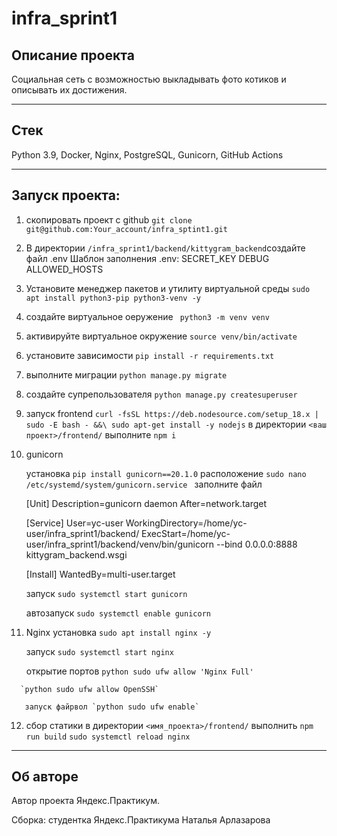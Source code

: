 # infra_sprint1

## Описание проекта 

Социальная сеть с возможностью выкладывать фото котиков и описывать их достижения.

---
## Стек 

Python 3.9, Docker, Nginx, PostgreSQL, Gunicorn, GitHub Actions

---

## Запуcк проекта: 

   1) скопировать проект с github  `git clone git@github.com:Your_account/infra_sptint1.git`
   2) В директории `/infra_sprint1/backend/kittygram_backend`создайте файл .env
      Шаблон заполнения .env:
         SECRET_KEY
         DEBUG
         ALLOWED_HOSTS
   3) Установите менеджер пакетов и утилиту виртуальной среды ``` sudo apt install python3-pip python3-venv -y ```
   4) создайте виртуальное оеружение ``` python3 -m venv venv``` 
   5) активируйте виртуальное окружение ```source venv/bin/activate ``` 
   6) установите зависимости ```pip install -r requirements.txt ```
   7) выполните миграции ```python manage.py migrate```
   8) создайте супрепользователя ```python manage.py createsuperuser```
   9) запуск frontend
      ```curl -fsSL https://deb.nodesource.com/setup_18.x | sudo -E bash - &&\ sudo apt-get install -y nodejs```
      в директории ```<ваш проект>/frontend/``` выполнитe ```npm i```
   10) gunicorn
       
       установка `pip install gunicorn==20.1.0`
       расположение `sudo nano /etc/systemd/system/gunicorn.service `
       заполните файл

         [Unit] 
         Description=gunicorn daemon 
         After=network.target  
   
         [Service] 
         User=yc-user 
         WorkingDirectory=/home/yc-user/infra_sprint1/backend/ 
         ExecStart=/home/yc-user/infra_sprint1/backend/venv/bin/gunicorn --bind 0.0.0.0:8888 kittygram_backend.wsgi 
         
         [Install] 
         WantedBy=multi-user.target  


       запуск `sudo systemctl start gunicorn`
       
       автозапуск `sudo systemctl enable gunicorn`
   11) Nginx
       установка `sudo apt install nginx -y `
       
       запуск `sudo systemctl start nginx`
       
       открытие портов `python sudo ufw allow 'Nginx Full'`
       
      `python sudo ufw allow OpenSSH`
       
       запуск файрвол `python sudo ufw enable`
      
   12) сбор статики
      в директории ```<имя_проекта>/frontend/``` выполнить ```npm run build```
      ```sudo systemctl reload nginx```

---
## Об авторе 
Автор проекта Яндекс.Практикум. 

Сборка: студентка Яндекс.Практикума Наталья Арлазарова
